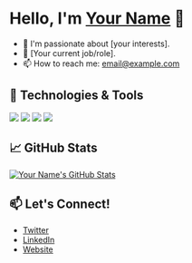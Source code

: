 # Hello, I'm [Your Name](https://yourwebsite.com) 👋

<!-- Add an introduction or a tagline -->
- 🌱 I'm passionate about [your interests].
- 💼 [Your current job/role].
- 📫 How to reach me: [email@example.com](mailto:email@example.com)

## 🔧 Technologies & Tools

<!-- Add the technologies and tools you are familiar with -->
![](https://img.shields.io/badge/Code-JavaScript-informational?style=flat&logo=javascript&logoColor=white&color=2bbc8a)
![](https://img.shields.io/badge/Code-Python-informational?style=flat&logo=python&logoColor=white&color=2bbc8a)
![](https://img.shields.io/badge/Tool-ReactJS-informational?style=flat&logo=react&logoColor=white&color=2bbc8a)
![](https://img.shields.io/badge/Tool-Node.js-informational?style=flat&logo=node.js&logoColor=white&color=2bbc8a)

## &#x1f4c8; GitHub Stats

<!-- Add your GitHub statistics -->
<a href="https://github.com/yourusername">
  <img align="center" src="https://github-readme-stats.vercel.app/api?username=yourusername&show_icons=true&theme=radical" alt="Your Name's GitHub Stats" />
</a>

<!-- Add some social media links -->
## 📫 Let's Connect!

- [Twitter](https://twitter.com/yourusername)
- [LinkedIn](https://linkedin.com/in/yourusername)
- [Website](https://yourwebsite.com)

<!-- Add some additional sections or customize the template as per your preference -->
